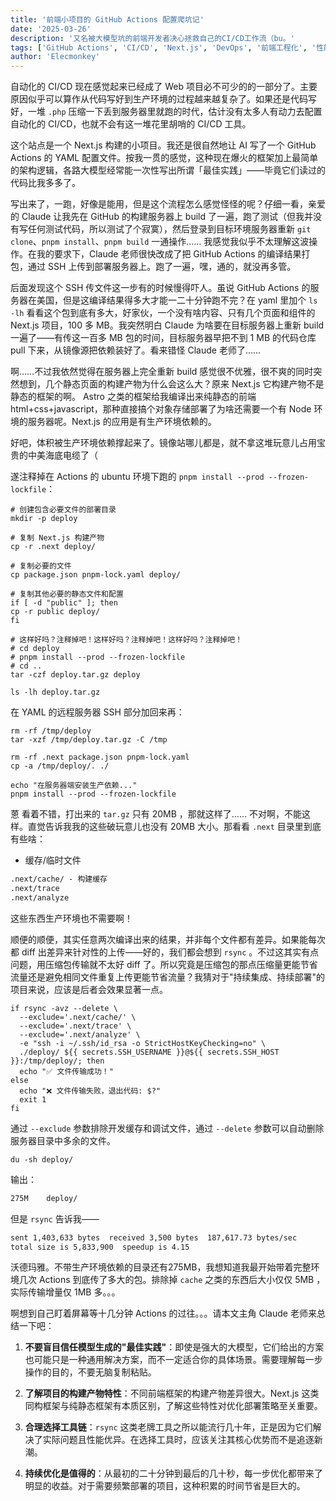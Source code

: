 ```yaml
---
title: '前端小项目的 GitHub Actions 配置爬坑记'
date: '2025-03-26'
description: '又名被大模型坑的前端开发者决心拯救自己的CI/CD工作流（bu。'
tags: ['GitHub Actions', 'CI/CD', 'Next.js', 'DevOps', '前端工程化', '性能优化', 'rsync']
author: 'Elecmonkey'
---
```


自动化的 CI/CD 现在感觉起来已经成了 Web 项目必不可少的的一部分了。主要原因似乎可以算作从代码写好到生产环境的过程越来越复杂了。如果还是代码写好，一堆 `.php` 压缩一下丢到服务器里就跑的时代，估计没有太多人有动力去配置自动化的 CI/CD，也就不会有这一堆花里胡哨的 CI/CD 工具。

这个站点是一个 Next.js 构建的小项目。我还是很自然地让 AI 写了一个 GitHub Actions 的 YAML 配置文件。按我一贯的感觉，这种现在爆火的框架加上最简单的架构逻辑，各路大模型经常能一次性写出所谓「最佳实践」——毕竟它们读过的代码比我多多了。

写出来了，一跑，好像是能用，但是这个流程怎么感觉怪怪的呢？仔细一看，亲爱的 Claude 让我先在 GitHub 的构建服务器上 build 了一遍，跑了测试（但我并没有写任何测试代码，所以测试了个寂寞），然后登录到目标环境服务器重新 `git clone`、`pnpm install`、`pnpm build` 一通操作…… 我感觉我似乎不太理解这波操作。在我的要求下，Claude 老师很快改成了把 GitHub Actions 的编译结果打包，通过 SSH 上传到部署服务器上。跑了一遍，嘿，通的，就没再多管。

后面发现这个 SSH 传文件这一步有的时候慢得吓人。虽说 GitHub Actions 的服务器在美国，但是这编译结果得多大才能一二十分钟跑不完？在 yaml 里加个 `ls -lh` 看看这个包到底有多大，好家伙，一个没有啥内容、只有几个页面和组件的 Next.js 项目，100 多 MB。我突然明白 Claude 为啥要在目标服务器上重新 build 一遍了——有传这一百多 MB 包的时间，目标服务器早把不到 1 MB 的代码仓库 pull 下来，从镜像源把依赖装好了。看来错怪 Claude 老师了……

啊……不过我依然觉得在服务器上完全重新 build 感觉很不优雅，很不爽的同时突然想到，几个静态页面的构建产物为什么会这么大？原来 Next.js 它构建产物不是静态的框架的啊。 Astro 之类的框架给我编译出来纯静态的前端 html+css+javascript，那种直接搞个对象存储部署了为啥还需要一个有 Node 环境的服务器呢。Next.js 的应用是有生产环境依赖的。

好吧，体积被生产环境依赖撑起来了。镜像站哪儿都是，就不拿这堆玩意儿占用宝贵的中美海底电缆了（

遂注释掉在 Actions 的 ubuntu 环境下跑的 `pnpm install --prod --frozen-lockfile`：

```shell
# 创建包含必要文件的部署目录
mkdir -p deploy

# 复制 Next.js 构建产物
cp -r .next deploy/

# 复制必要的文件
cp package.json pnpm-lock.yaml deploy/

# 复制其他必要的静态文件和配置
if [ -d "public" ]; then
cp -r public deploy/
fi

# 这样好吗？注释掉吧！这样好吗？注释掉吧！这样好吗？注释掉吧！
# cd deploy
# pnpm install --prod --frozen-lockfile
# cd ..
tar -czf deploy.tar.gz deploy

ls -lh deploy.tar.gz
```

在 YAML 的远程服务器 SSH 部分加回来再：

```shell
rm -rf /tmp/deploy
tar -xzf /tmp/deploy.tar.gz -C /tmp

rm -rf .next package.json pnpm-lock.yaml
cp -a /tmp/deploy/. ./

echo "在服务器端安装生产依赖..."
pnpm install --prod --frozen-lockfile
```

蒽 看着不错，打出来的 `tar.gz` 只有 20MB ，那就这样了…… 不对啊，不能这样。直觉告诉我我的这些破玩意儿也没有 20MB 大小。那看看 `.next` 目录里到底有些啥：

 - ​缓存/临时文件
```txt
.next/cache/ - 构建缓存
.next/trace
.next/analyze
```

这些东西生产环境也不需要啊！

顺便的顺便，其实任意两次编译出来的结果，并非每个文件都有差异。如果能每次都 diff 出差异来针对性的上传——好的，我们都会想到 `rsync` 。不过这其实有点问题，用压缩包传输就不太好 diff 了。所以究竟是压缩包的那点压缩量更能节省流量还是避免相同文件重复上传更能节省流量？我猜对于"持续集成、持续部署"的项目来说，应该是后者会效果显著一点。

```shell
if rsync -avz --delete \
  --exclude='.next/cache/' \
  --exclude='.next/trace' \
  --exclude='.next/analyze' \
  -e "ssh -i ~/.ssh/id_rsa -o StrictHostKeyChecking=no" \
  ./deploy/ ${{ secrets.SSH_USERNAME }}@${{ secrets.SSH_HOST }}:/tmp/deploy/; then
  echo "✅ 文件传输成功！"
else
  echo "❌ 文件传输失败，退出代码: $?"
  exit 1
fi
```

通过 `--exclude` 参数排除开发缓存和调试文件，通过 `--delete` 参数可以自动删除服务器目录中多余的文件。

```shell
du -sh deploy/
```
输出：
```txt
275M	deploy/
```

但是 `rsync` 告诉我——
```txt
sent 1,403,633 bytes  received 3,500 bytes  187,617.73 bytes/sec
total size is 5,833,900  speedup is 4.15
```
沃德玛雅。不带生产环境依赖的目录还有275MB，我想知道我最开始带着完整环境几次 Actions 到底传了多大的包。排除掉 `cache` 之类的东西后大小仅仅 5MB ，实际传输增量仅 1MB 多。。。

啊想到自己盯着屏幕等十几分钟 Actions 的过往。。。请本文主角 Claude 老师来总结一下吧：

1. **不要盲目信任模型生成的"最佳实践"**：即使是强大的大模型，它们给出的方案也可能只是一种通用解决方案，而不一定适合你的具体场景。需要理解每一步操作的目的，不要无脑复制粘贴。

2. **了解项目的构建产物特性**：不同前端框架的构建产物差异很大。Next.js 这类同构框架与纯静态框架有本质区别，了解这些特性对优化部署策略至关重要。

3. **合理选择工具链**：`rsync` 这类老牌工具之所以能流行几十年，正是因为它们解决了实际问题且性能优异。在选择工具时，应该关注其核心优势而不是追逐新潮。

4. **持续优化是值得的**：从最初的二十分钟到最后的几十秒，每一步优化都带来了明显的收益。对于需要频繁部署的项目，这种积累的时间节省是巨大的。
